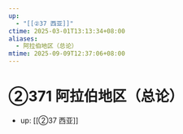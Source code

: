 ```yaml
---
up:
  - "[[②37 西亚]]"
ctime: 2025-03-01T13:13:34+08:00
aliases:
  - 阿拉伯地区（总论）
mtime: 2025-09-09T12:37:06+08:00
---
```


# ②371 阿拉伯地区（总论）

- up: [[②37 西亚]]
